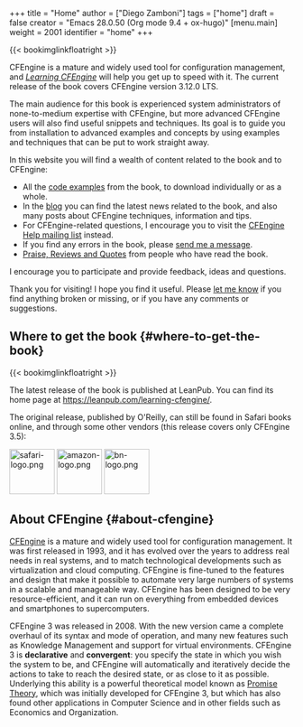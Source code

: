 +++
title = "Home"
author = ["Diego Zamboni"]
tags = ["home"]
draft = false
creator = "Emacs 28.0.50 (Org mode 9.4 + ox-hugo)"
[menu.main]
  weight = 2001
  identifier = "home"
+++

{{< bookimglinkfloatright >}}

CFEngine is a mature and widely used tool for configuration management, and [_Learning CFEngine_](https://leanpub.com/learning-cfengine/) will help you get up to speed with it. The current release of the book covers CFEngine version 3.12.0 LTS.

The main audience for this book is experienced system administrators of none-to-medium expertise with CFEngine, but more advanced CFEngine users will also find useful snippets and techniques. Its goal is to guide you from installation to advanced examples and concepts by using examples and techniques that can be put to work straight away.

In this website you will find a wealth of content related to the book and to CFEngine:

-   All the [code examples](/the-code) from the book, to download individually or as a whole.
-   In the [blog](/blog) you can find the latest news related to the book, and also many posts about CFEngine techniques, information and tips.
-   For CFEngine-related questions, I encourage you to visit the [CFEngine Help mailing list](https://groups.google.com/forum/#!forum/help-cfengine) instead.
-   If you find any errors in the book, please [send me a message](/contact).
-   [Praise, Reviews and Quotes](/the-raves) from people who have read the book.

I encourage you to participate and provide feedback, ideas and questions.

Thank you for visiting! I hope you find it useful. Please [let me know](/contact) if you find anything broken or missing, or if you have any comments or suggestions.


## Where to get the book {#where-to-get-the-book}

{{< bookimglinkfloatright >}}

The latest release of the book is published at LeanPub. You can find its home page at <https://leanpub.com/learning-cfengine/>.

<div style="clear:left;">
  <div></div>

The original release, published by O'Reilly, can still be found in Safari books online, and through some other vendors (this release covers only CFEngine 3.5):

</div>

[<img src="/ox-hugo/safari-logo.png" alt="safari-logo.png" height="80" />](https://www.safaribooksonline.com/library/view/learning-cfengine-3/9781449334536/) [<img src="/ox-hugo/amazon-logo.png" alt="amazon-logo.png" height="80" />](https://www.amazon.com/gp/product/1449312209/ref=as%5Fli%5Ftl?ie=UTF8&camp=1789&creative=9325&creativeASIN=1449312209&linkCode=as2&tag=zzamboni-20&linkId=029dda21948bbea2180b80d08c2ff701) [<img src="/ox-hugo/bn-logo.png" alt="bn-logo.png" height="80" />](https://www.barnesandnoble.com/w/learning-cfengine-3-diego-martin-zamboni/1110856686?ean=9781449312206)


## About CFEngine {#about-cfengine}

[CFEngine](https://cfengine.com/) is a mature and widely used tool for configuration management. It was first released in 1993, and it has evolved over the years to address real needs in real systems, and to match technological developments such as virtualization and cloud computing. CFEngine is fine-tuned to the features and design that make it possible to automate very large numbers of systems in a scalable and manageable way. CFEngine has been designed to be very resource-efficient, and it can run on everything from embedded devices and smartphones to supercomputers.

CFEngine 3 was released in 2008. With the new version came a complete overhaul of its syntax and mode of operation, and many new features such as Knowledge Management and support for virtual environments. CFEngine 3 is **declarative** and **convergent**: you specify the state in which you wish the system to be, and CFEngine will automatically and iteratively decide the actions to take to reach the desired state, or as close to it as possible. Underlying this ability is a powerful theoretical model known as [Promise Theory](https://en.wikipedia.org/wiki/Promise%5Ftheory), which was initially developed for CFEngine 3, but which has also found other applications in Computer Science and in other fields such as Economics and Organization.
